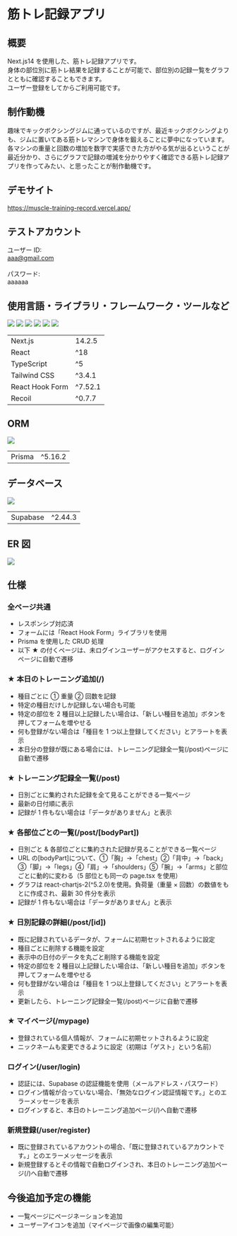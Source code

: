 # 筋トレ記録アプリ

## 概要
<!-- <img src="https://github.com/user-attachments/assets/3b9944ed-3cce-4c36-abe5-76c54f3df1fd"> -->
Next.js14 を使用した、筋トレ記録アプリです。<br>
身体の部位別に筋トレ結果を記録することが可能で、部位別の記録一覧をグラフとともに確認することもできます。<br>
ユーザー登録をしてからご利用可能です。

## 制作動機
趣味でキックボクシングジムに通っているのですが、最近キックボクシングよりも、ジムに置いてある筋トレマシンで身体を鍛えることに夢中になっています。<br>
各マシンの重量と回数の増加を数字で実感できた方がやる気が出るということが最近分かり、さらにグラフで記録の増減を分かりやすく確認できる筋トレ記録アプリを作ってみたい、と思ったことが制作動機です。

## デモサイト

https://muscle-training-record.vercel.app/

## テストアカウント

ユーザー ID:<br/>
aaa@gmail.com<br/>
<br/>
パスワード:<br/>
aaaaaa

## 使用言語・ライブラリ・フレームワーク・ツールなど

<p>
<img src="https://img.shields.io/badge/Next-black?style=for-the-badge&logo=next.js&logoColor=white">
<img src="https://img.shields.io/badge/react-%2320232a.svg?style=for-the-badge&logo=react&logoColor=%2361DAFB">
<img src="https://img.shields.io/badge/typescript-%23007ACC.svg?style=for-the-badge&logo=typescript&logoColor=white">
<img src="https://img.shields.io/badge/tailwindcss-%2338B2AC.svg?style=for-the-badge&logo=tailwind-css&logoColor=white">
<img src="https://img.shields.io/badge/React%20Hook%20Form-%23EC5990.svg?style=for-the-badge&logo=reacthookform&logoColor=white">
<img src="https://img.shields.io/badge/Recoil-3578E5.svg?style=for-the-badge&logo=recoil&logoColor=white">
</p>
<table>
  <tr>
    <td>Next.js</td>
    <td>14.2.5</td>
  </tr>
  <tr>
    <td>React</td>
    <td>^18</td>
  </tr>
  <tr>
    <td>TypeScript</td>
    <td>^5</td>
  </tr>
  <tr>
    <td>Tailwind CSS</td>
    <td>^3.4.1</td>
  </tr>
  <tr>
    <td>React Hook Form</td>
    <td>^7.52.1</td>
  </tr>
  <tr>
    <td>Recoil</td>
    <td>^0.7.7</td>
  </tr>
</table>

## ORM

<p>
<img src="https://img.shields.io/badge/Prisma-3982CE?style=for-the-badge&logo=Prisma&logoColor=white">
</p>
<table>
  <tr>
    <td>Prisma</td>
    <td>^5.16.2</td>
  </tr>
</table>

## データベース

<p>
<img src="https://img.shields.io/badge/Supabase-3ECF8E?style=for-the-badge&logo=supabase&logoColor=white">
</p>
<table>
  <tr>
    <td>Supabase</td>
    <td>^2.44.3</td>
  </tr>
</table>

## ER 図

<img src="https://github-production-user-asset-6210df.s3.amazonaws.com/169561547/354113421-6c5d24dc-2d57-41dd-857f-a54eaf845934.png?X-Amz-Algorithm=AWS4-HMAC-SHA256&X-Amz-Credential=AKIAVCODYLSA53PQK4ZA%2F20240801%2Fus-east-1%2Fs3%2Faws4_request&X-Amz-Date=20240801T065711Z&X-Amz-Expires=300&X-Amz-Signature=c0a25c727b41427586802e65cbf98514de7272b7d3c54e3affb5eced1037bb65&X-Amz-SignedHeaders=host&actor_id=169561547&key_id=0&repo_id=831995196">

## 仕様

### 全ページ共通

- レスポンシブ対応済
- フォームには「React Hook Form」ライブラリを使用
- Prisma を使用した CRUD 処理
- 以下 ★ の付くページは、未ログインユーザーがアクセスすると、ログインページに自動で遷移

### ★ 本日のトレーニング追加(/)

- 種目ごとに ① 重量 ② 回数を記録
- 特定の種目だけしか記録しない場合も可能
- 特定の部位を 2 種目以上記録したい場合は、「新しい種目を追加」ボタンを押してフォームを増やせる
- 何も登録がない場合は「種目を 1 つ以上登録してください」とアラートを表示
- 本日分の登録が既にある場合には、トレーニング記録全一覧(/post)ページに自動で遷移

### ★ トレーニング記録全一覧(/post)

- 日別ごとに集約された記録を全て見ることができる一覧ページ
- 最新の日付順に表示
- 記録が 1 件もない場合は「データがありません」と表示

### ★ 各部位ごとの一覧(/post/[bodyPart])

- 日別ごと & 各部位ごとに集約された記録が見ることができる一覧ページ
- URL の[bodyPart]について、①「胸」→「chest」②「背中」→「back」③「脚」→「legs」④「肩」→「shoulders」⑤「腕」→「arms」と部位ごとに動的に変わる（5 部位とも同一の page.tsx を使用）
- グラフは react-chartjs-2(^5.2.0)を使用。負荷量（重量 × 回数）の数値をもとに作成され、最新 30 件分を表示
- 記録が 1 件もない場合は「データがありません」と表示

### ★ 日別記録の詳細(/post/[id])

- 既に記録されているデータが、フォームに初期セットされるように設定
- 種目ごとに削除する機能を設定
- 表示中の日付のデータを丸ごと削除する機能を設定
- 特定の部位を 2 種目以上記録したい場合は、「新しい種目を追加」ボタンを押してフォームを増やせる
- 何も登録がない場合は「種目を 1 つ以上登録してください」とアラートを表示
- 更新したら、トレーニング記録全一覧(/post)ページに自動で遷移

### ★ マイページ(/mypage)

- 登録されている個人情報が、フォームに初期セットされるように設定
- ニックネームも変更できるように設定（初期は「ゲスト」という名前）

### ログイン(/user/login)

- 認証には、Supabase の認証機能を使用（メールアドレス・パスワード）
- ログイン情報が合っていない場合、「無効なログイン認証情報です。」とのエラーメッセージを表示
- ログインすると、本日のトレーニング追加ページ(/)へ自動で遷移

### 新規登録(/user/register)

- 既に登録されているアカウントの場合、「既に登録されているアカウントです。」とのエラーメッセージを表示
- 新規登録するとその情報で自動ログインされ、本日のトレーニング追加ページ(/)へ自動で遷移

## 今後追加予定の機能

- 一覧ページにページネーションを追加
- ユーザーアイコンを追加（マイページで画像の編集可能）
